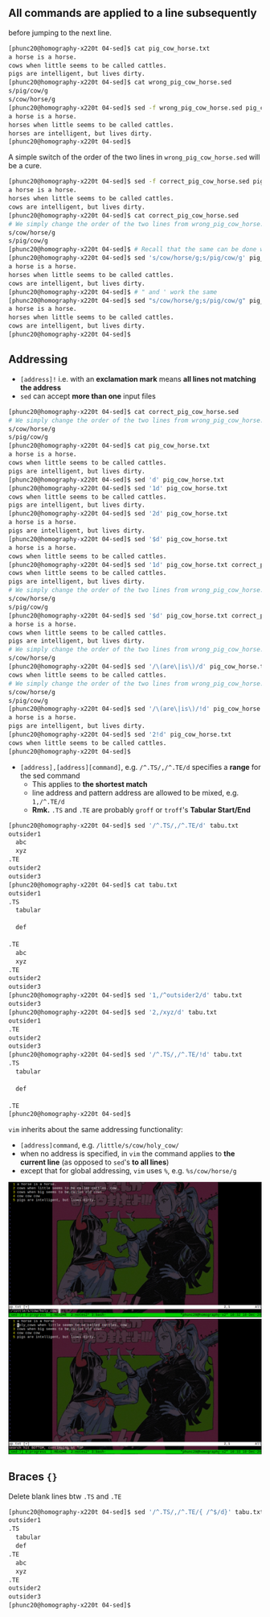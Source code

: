 

## All commands are applied to a line subsequently
before jumping to the next line.
```bash
[phunc20@homography-x220t 04-sed]$ cat pig_cow_horse.txt
a horse is a horse.
cows when little seems to be called cattles.
pigs are intelligent, but lives dirty.
[phunc20@homography-x220t 04-sed]$ cat wrong_pig_cow_horse.sed
s/pig/cow/g
s/cow/horse/g
[phunc20@homography-x220t 04-sed]$ sed -f wrong_pig_cow_horse.sed pig_cow_horse.txt
a horse is a horse.
horses when little seems to be called cattles.
horses are intelligent, but lives dirty.
[phunc20@homography-x220t 04-sed]$
```

A simple switch of the order of the two lines in `wrong_pig_cow_horse.sed` will be a cure.
```bash
[phunc20@homography-x220t 04-sed]$ sed -f correct_pig_cow_horse.sed pig_cow_horse.txt
a horse is a horse.
horses when little seems to be called cattles.
cows are intelligent, but lives dirty.
[phunc20@homography-x220t 04-sed]$ cat correct_pig_cow_horse.sed
# We simply change the order of the two lines from wrong_pig_cow_horse.sed
s/cow/horse/g
s/pig/cow/g
[phunc20@homography-x220t 04-sed]$ # Recall that the same can be done w/o a sed script
[phunc20@homography-x220t 04-sed]$ sed 's/cow/horse/g;s/pig/cow/g' pig_cow_horse.txt
a horse is a horse.
horses when little seems to be called cattles.
cows are intelligent, but lives dirty.
[phunc20@homography-x220t 04-sed]$ # " and ' work the same
[phunc20@homography-x220t 04-sed]$ sed "s/cow/horse/g;s/pig/cow/g" pig_cow_horse.txt
a horse is a horse.
horses when little seems to be called cattles.
cows are intelligent, but lives dirty.
[phunc20@homography-x220t 04-sed]$
```




## Addressing
- `[address]!` i.e. with an **exclamation mark** means **all lines not matching the address**
- `sed` can accept **more than one** input files
```bash
[phunc20@homography-x220t 04-sed]$ cat correct_pig_cow_horse.sed
# We simply change the order of the two lines from wrong_pig_cow_horse.sed
s/cow/horse/g
s/pig/cow/g
[phunc20@homography-x220t 04-sed]$ cat pig_cow_horse.txt
a horse is a horse.
cows when little seems to be called cattles.
pigs are intelligent, but lives dirty.
[phunc20@homography-x220t 04-sed]$ sed 'd' pig_cow_horse.txt
[phunc20@homography-x220t 04-sed]$ sed '1d' pig_cow_horse.txt
cows when little seems to be called cattles.
pigs are intelligent, but lives dirty.
[phunc20@homography-x220t 04-sed]$ sed '2d' pig_cow_horse.txt
a horse is a horse.
pigs are intelligent, but lives dirty.
[phunc20@homography-x220t 04-sed]$ sed '$d' pig_cow_horse.txt
a horse is a horse.
cows when little seems to be called cattles.
[phunc20@homography-x220t 04-sed]$ sed '1d' pig_cow_horse.txt correct_pig_cow_horse.sed
cows when little seems to be called cattles.
pigs are intelligent, but lives dirty.
# We simply change the order of the two lines from wrong_pig_cow_horse.sed
s/cow/horse/g
s/pig/cow/g
[phunc20@homography-x220t 04-sed]$ sed '$d' pig_cow_horse.txt correct_pig_cow_horse.sed
a horse is a horse.
cows when little seems to be called cattles.
pigs are intelligent, but lives dirty.
# We simply change the order of the two lines from wrong_pig_cow_horse.sed
s/cow/horse/g
[phunc20@homography-x220t 04-sed]$ sed '/\(are\|is\)/d' pig_cow_horse.txt correct_pig_cow_horse.sed
cows when little seems to be called cattles.
# We simply change the order of the two lines from wrong_pig_cow_horse.sed
s/cow/horse/g
s/pig/cow/g
[phunc20@homography-x220t 04-sed]$ sed '/\(are\|is\)/!d' pig_cow_horse.txt correct_pig_cow_horse.sed
a horse is a horse.
pigs are intelligent, but lives dirty.
[phunc20@homography-x220t 04-sed]$ sed '2!d' pig_cow_horse.txt
cows when little seems to be called cattles.
[phunc20@homography-x220t 04-sed]$
```

- `[address],[address][command]`, e.g. `/^.TS/,/^.TE/d` specifies a **range** for the sed command
  - This applies to **the shortest match** 
  - line address and pattern address are allowed to be mixed, e.g. `1,/^.TE/d`
  - **Rmk.** `.TS` and `.TE` are probably `groff` or `troff`'s **Tabular Start/End**
```bash
[phunc20@homography-x220t 04-sed]$ sed '/^.TS/,/^.TE/d' tabu.txt
outsider1
  abc
  xyz
.TE
outsider2
outsider3
[phunc20@homography-x220t 04-sed]$ cat tabu.txt
outsider1
.TS
  tabular

  def

.TE
  abc
  xyz
.TE
outsider2
outsider3
[phunc20@homography-x220t 04-sed]$ sed '1,/^outsider2/d' tabu.txt
outsider3
[phunc20@homography-x220t 04-sed]$ sed '2,/xyz/d' tabu.txt
outsider1
.TE
outsider2
outsider3
[phunc20@homography-x220t 04-sed]$ sed '/^.TS/,/^.TE/!d' tabu.txt
.TS
  tabular

  def

.TE
[phunc20@homography-x220t 04-sed]$
```


`vim` inherits about the same addressing functionality:
- `[address]command`, e.g. `/little/s/cow/holy_cow/`
- when no address is specified, in `vim` the command applies to **the current line** (as opposed to `sed`'s **to all lines**)
- except that for global addressing, `vim` uses `%`, e.g. `%s/cow/horse/g`

![before](fig/vim-before.png)
![after](fig/vim-after.png)


## Braces `{}`
Delete blank lines btw `.TS` and `.TE`
```bash
[phunc20@homography-x220t 04-sed]$ sed '/^.TS/,/^.TE/{ /^$/d}' tabu.txt
outsider1
.TS
  tabular
  def
.TE
  abc
  xyz
.TE
outsider2
outsider3
[phunc20@homography-x220t 04-sed]$
```

